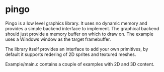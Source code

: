 # pingo

Pingo is a low level graphics library. It uses no dynamic memory and provides a simple backend interface to implement. The graphical backend should just provide a memory buffer on which to draw on. The example uses a Windows window as the target framebuffer.

The library itself provides an interface to add your own primitives, by default it supports redering of 2D sprites and textured meshes.

Example/main.c contains a couple of examples with 2D and 3D content. 

